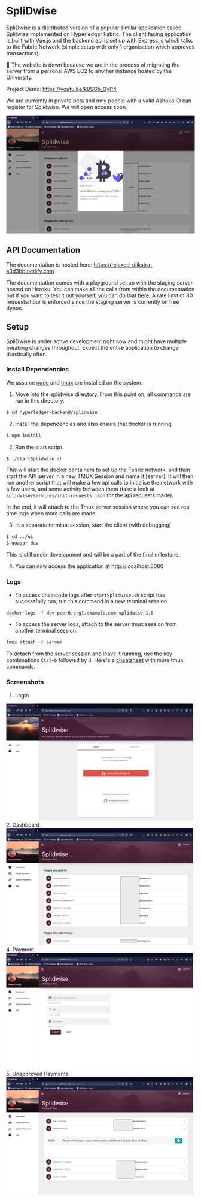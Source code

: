 # SpliDwise
SpliDwise is a distributed version of a popular similar application called Splitwise implemented on Hyperledger Fabric.
The client facing application is built with Vue.js and the backend api is set up with Express.js which talks to the Fabric
Network (simple setup with only 1 organisation which approves transactions).

🚧 The website is down because we are in the process of migrating the server from a personal AWS EC2 to another instance hosted by the University.

Project Demo: https://youtu.be/k8SGb_GyI14

We are currently in private beta and only people with a valid Ashoka ID can register for Splidwise. We will open access soon.

![](screenshots/status.png)

## API Documentation

The documentation is hosted here: https://relaxed-dijkstra-a3d3bb.netlify.com

The documentation comes with a playground set up with the staging server hosted on Heroku. You can make **all** the calls from within the documentation but if you want to test it out yourself, you can do that [here](https://fathomless-fortress-82121.herokuapp.com). A rate limit of 80 requests/hour is enforced since the staging server is currently on free dynos. 

## Setup

SpliDwise is under active development right now and might have multiple breaking changes throughout. Expect the entire
application to change drastically often.

### Install Dependencies
We assume [node](https://nodejs.org/en/) and [tmux](https://github.com/tmux/tmux/wiki) are installed on the system.

1. Move into the splidwise directory. From this point on, all commands are run in this directory.
```sh
$ cd hyperledger-backend/splidwise
```

2. Install the dependencies and also ensure that docker is running
```sh
$ npm install
```

2. Run the start script.
```sh
$ ./startSplidwise.sh
```
This will start the docker containers to set up the Fabric network, and then start the API server in a new TMUX Session and name it [server]. It will then run another script that will make a few api calls to initialise the network with a few users, and some activity between them (take a look at `splidwise/services/init-requests.json` for the api requests made).

In the end, it will attach to the Tmux server session where you can see real time logs when more calls are made.

3. In a separate terminal session, start the client (with debugging)
```sh
$ cd ../ui
$ quasar dev
```
This is still under development and will be a part of the final milestone.

4. You can now access the application at http://localhost:8080

### Logs
- To access chaincode logs after `startSplidwise.sh` script has successfully run, run this command in a new terminal session
```sh
docker logs -f dev-peer0.org1.example.com-splidwise-1.0
```

- To access the server logs, attach to the server tmux session from another terminal session.
```sh
tmux attach -t server
```
To detach from the server session and leave it running, use the key combinations `Ctrl+b` followed by `d`. Here's a [cheatsheet](https://tmuxcheatsheet.com) with more tmux commands.

### Screenshots
1. Login
<img src="screenshots/login.png" width=500 />
2. Dashboard
<img src="screenshots/dashboard.png" width=500 />
4. Payment
<img src="screenshots/pay.png" width=500 />
5. Unapproved Payments
<img src="screenshots/approve.png" width=500 />
